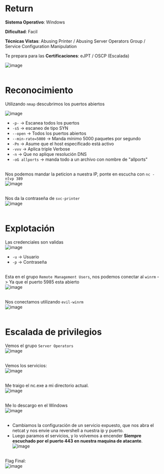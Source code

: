 # Return

**Sistema Operativo**: Windows<br>

**Dificultad**: Facil<br>

**Técnicas Vistas**: Abusing Printer /
Abusing Server Operators Group /
Service Configuration Manipulation<br>

Te prepara para las **Certificaciones**: eJPT /
OSCP (Escalada)<br>

![image](https://github.com/user-attachments/assets/4b594586-1c7d-451e-b143-9ab8e16d73be)<br><br>


# Reconocimiento

Utilizando `nmap` descubrimos los puertos abiertos<br>

![image](https://github.com/user-attachments/assets/b8ddc2f4-6ed8-4f19-807f-c181058e1905)<br>

- `-p-` -> Escanea todos los puertos 
- `-sS` -> escaneo de tipo SYN
- `--open` -> Todos los puertos abiertos
- `--min-rate=5000` -> Manda mínimo 5000 paquetes por segundo
- `-Pn` -> Asume que el host especificado está activo
- `-vvv` -> Aplica triple Verbose 
-  `-n` -> Que no aplique resolución DNS
- `-oG allports` -> manda todo a un archivo con nombre de "allports"<br><br>

Nos podemos mandar la peticion a nuestra IP, ponte en escucha con `nc -nlvp 389`<br>
![image](https://github.com/user-attachments/assets/4d6cb516-a6c7-4f2d-83a7-9e7892f309df)<br><br>

Nos da la contraseña de `svc-printer`<br>
![image](https://github.com/user-attachments/assets/e3db947c-5386-4e93-9a7a-f1db4e748b27)<br><br>

# Explotación

Las credenciales son validas<br>
![image](https://github.com/user-attachments/assets/838df5bd-cd20-491a-ab44-0344a6f03e9d)<br>

- `-u` -> Usuario
- `-p` -> Contraseña<br><br>

Esta en el grupo `Remote Management Users`, nos podemos conectar al `winrm` -> Ya que el puerto 5985 esta abierto<br>
![image](https://github.com/user-attachments/assets/d6ad7790-9fd5-452b-8792-2770885f9e1c)<br><br>


Nos conectamos utilizando `evil-winrm`<br>
![image](https://github.com/user-attachments/assets/96e33822-352a-47ef-ace7-4a2b9e06ea73)<br><br>


# Escalada de privilegios

Vemos el grupo `Server Operators`<br>
![image](https://github.com/user-attachments/assets/0dc65d07-2f13-426f-8b82-5f0106bdbe47)<br><br>


Vemos los servicios:<br>
![image](https://github.com/user-attachments/assets/c3677f1e-7f28-40a6-be89-a297a5241989)<br><br>


Me traigo el nc.exe a mi directorio actual.<br>
![image](https://github.com/user-attachments/assets/af492af1-d547-4612-a950-a928e160d421)<br><br>


Me lo descargo en el Windows<br>
![image](https://github.com/user-attachments/assets/5771b524-ba42-41d9-afbc-422e97f127d2)<br><br>



- Cambiamos la configuración de un servicio expuesto, que nos abra el netcat y nos envie una revershell a nuestra ip y puerto.
- Luego paramos el servicios, y lo volvemos a encender **Siempre escuchado por el puerto 443 en nuestra maquina de atacante**.<br>
![image](https://github.com/user-attachments/assets/cec2fea5-3067-4dc5-a81b-c9185d42d4f0)<br><br>

Flag Final:<br>
![image](https://github.com/user-attachments/assets/0b83d98a-65b4-481d-a196-b4991d5208f6)<br><br>

